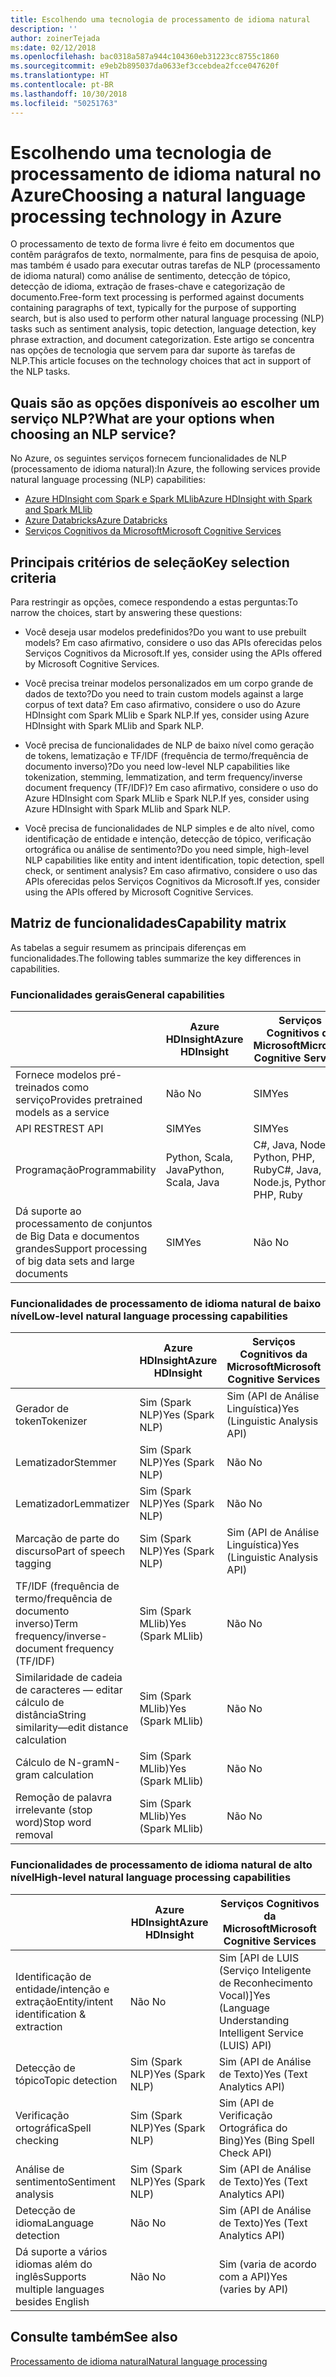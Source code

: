 ```yaml
---
title: Escolhendo uma tecnologia de processamento de idioma natural
description: ''
author: zoinerTejada
ms:date: 02/12/2018
ms.openlocfilehash: bac0318a587a944c104360eb31223cc8755c1860
ms.sourcegitcommit: e9eb2b895037da0633ef3ccebdea2fcce047620f
ms.translationtype: HT
ms.contentlocale: pt-BR
ms.lasthandoff: 10/30/2018
ms.locfileid: "50251763"
---
```

# <a name="choosing-a-natural-language-processing-technology-in-azure"></a><span data-ttu-id="978bd-102">Escolhendo uma tecnologia de processamento de idioma natural no Azure</span><span class="sxs-lookup"><span data-stu-id="978bd-102">Choosing a natural language processing technology in Azure</span></span>

<span data-ttu-id="978bd-103">O processamento de texto de forma livre é feito em documentos que contêm parágrafos de texto, normalmente, para fins de pesquisa de apoio, mas também é usado para executar outras tarefas de NLP (processamento de idioma natural) como análise de sentimento, detecção de tópico, detecção de idioma, extração de frases-chave e categorização de documento.</span><span class="sxs-lookup"><span data-stu-id="978bd-103">Free-form text processing is performed against documents containing paragraphs of text, typically for the purpose of supporting search, but is also used to perform other natural language processing (NLP) tasks such as sentiment analysis, topic detection, language detection, key phrase extraction, and document categorization.</span></span> <span data-ttu-id="978bd-104">Este artigo se concentra nas opções de tecnologia que servem para dar suporte às tarefas de NLP.</span><span class="sxs-lookup"><span data-stu-id="978bd-104">This article focuses on the technology choices that act in support of the NLP tasks.</span></span>

## <a name="what-are-your-options-when-choosing-an-nlp-service"></a><span data-ttu-id="978bd-105">Quais são as opções disponíveis ao escolher um serviço NLP?</span><span class="sxs-lookup"><span data-stu-id="978bd-105">What are your options when choosing an NLP service?</span></span>

<span data-ttu-id="978bd-106">No Azure, os seguintes serviços fornecem funcionalidades de NLP (processamento de idioma natural):</span><span class="sxs-lookup"><span data-stu-id="978bd-106">In Azure, the following services provide natural language processing (NLP) capabilities:</span></span>

- [<span data-ttu-id="978bd-107">Azure HDInsight com Spark e Spark MLlib</span><span class="sxs-lookup"><span data-stu-id="978bd-107">Azure HDInsight with Spark and Spark MLlib</span></span>](/azure/hdinsight/spark/apache-spark-overview)
- [<span data-ttu-id="978bd-108">Azure Databricks</span><span class="sxs-lookup"><span data-stu-id="978bd-108">Azure Databricks</span></span>](/azure/azure-databricks/what-is-azure-databricks)
- [<span data-ttu-id="978bd-109">Serviços Cognitivos da Microsoft</span><span class="sxs-lookup"><span data-stu-id="978bd-109">Microsoft Cognitive Services</span></span>](/azure/cognitive-services/welcome)

## <a name="key-selection-criteria"></a><span data-ttu-id="978bd-110">Principais critérios de seleção</span><span class="sxs-lookup"><span data-stu-id="978bd-110">Key selection criteria</span></span>

<span data-ttu-id="978bd-111">Para restringir as opções, comece respondendo a estas perguntas:</span><span class="sxs-lookup"><span data-stu-id="978bd-111">To narrow the choices, start by answering these questions:</span></span>

- <span data-ttu-id="978bd-112">Você deseja usar modelos predefinidos?</span><span class="sxs-lookup"><span data-stu-id="978bd-112">Do you want to use prebuilt models?</span></span> <span data-ttu-id="978bd-113">Em caso afirmativo, considere o uso das APIs oferecidas pelos Serviços Cognitivos da Microsoft.</span><span class="sxs-lookup"><span data-stu-id="978bd-113">If yes, consider using the APIs offered by Microsoft Cognitive Services.</span></span>

- <span data-ttu-id="978bd-114">Você precisa treinar modelos personalizados em um corpo grande de dados de texto?</span><span class="sxs-lookup"><span data-stu-id="978bd-114">Do you need to train custom models against a large corpus of text data?</span></span> <span data-ttu-id="978bd-115">Em caso afirmativo, considere o uso do Azure HDInsight com Spark MLlib e Spark NLP.</span><span class="sxs-lookup"><span data-stu-id="978bd-115">If yes, consider using Azure HDInsight with Spark MLlib and Spark NLP.</span></span>

- <span data-ttu-id="978bd-116">Você precisa de funcionalidades de NLP de baixo nível como geração de tokens, lematização e TF/IDF (frequência de termo/frequência de documento inverso)?</span><span class="sxs-lookup"><span data-stu-id="978bd-116">Do you need low-level NLP capabilities like tokenization, stemming, lemmatization, and term frequency/inverse document frequency (TF/IDF)?</span></span> <span data-ttu-id="978bd-117">Em caso afirmativo, considere o uso do Azure HDInsight com Spark MLlib e Spark NLP.</span><span class="sxs-lookup"><span data-stu-id="978bd-117">If yes, consider using Azure HDInsight with Spark MLlib and Spark NLP.</span></span>

- <span data-ttu-id="978bd-118">Você precisa de funcionalidades de NLP simples e de alto nível, como identificação de entidade e intenção, detecção de tópico, verificação ortográfica ou análise de sentimento?</span><span class="sxs-lookup"><span data-stu-id="978bd-118">Do you need simple, high-level NLP capabilities like entity and intent identification, topic detection, spell check, or sentiment analysis?</span></span> <span data-ttu-id="978bd-119">Em caso afirmativo, considere o uso das APIs oferecidas pelos Serviços Cognitivos da Microsoft.</span><span class="sxs-lookup"><span data-stu-id="978bd-119">If yes, consider using the APIs offered by Microsoft Cognitive Services.</span></span>

## <a name="capability-matrix"></a><span data-ttu-id="978bd-120">Matriz de funcionalidades</span><span class="sxs-lookup"><span data-stu-id="978bd-120">Capability matrix</span></span>

<span data-ttu-id="978bd-121">As tabelas a seguir resumem as principais diferenças em funcionalidades.</span><span class="sxs-lookup"><span data-stu-id="978bd-121">The following tables summarize the key differences in capabilities.</span></span>  

### <a name="general-capabilities"></a><span data-ttu-id="978bd-122">Funcionalidades gerais</span><span class="sxs-lookup"><span data-stu-id="978bd-122">General capabilities</span></span>

| | <span data-ttu-id="978bd-123">Azure HDInsight</span><span class="sxs-lookup"><span data-stu-id="978bd-123">Azure HDInsight</span></span> | <span data-ttu-id="978bd-124">Serviços Cognitivos da Microsoft</span><span class="sxs-lookup"><span data-stu-id="978bd-124">Microsoft Cognitive Services</span></span> |
| --- | --- | --- |
| <span data-ttu-id="978bd-125">Fornece modelos pré-treinados como serviço</span><span class="sxs-lookup"><span data-stu-id="978bd-125">Provides pretrained models as a service</span></span> | <span data-ttu-id="978bd-126">Não </span><span class="sxs-lookup"><span data-stu-id="978bd-126">No</span></span> | <span data-ttu-id="978bd-127">SIM</span><span class="sxs-lookup"><span data-stu-id="978bd-127">Yes</span></span> |
| <span data-ttu-id="978bd-128">API REST</span><span class="sxs-lookup"><span data-stu-id="978bd-128">REST API</span></span> | <span data-ttu-id="978bd-129">SIM</span><span class="sxs-lookup"><span data-stu-id="978bd-129">Yes</span></span> | <span data-ttu-id="978bd-130">SIM</span><span class="sxs-lookup"><span data-stu-id="978bd-130">Yes</span></span> |
| <span data-ttu-id="978bd-131">Programação</span><span class="sxs-lookup"><span data-stu-id="978bd-131">Programmability</span></span> | <span data-ttu-id="978bd-132">Python, Scala, Java</span><span class="sxs-lookup"><span data-stu-id="978bd-132">Python, Scala, Java</span></span> | <span data-ttu-id="978bd-133">C#, Java, Node.js, Python, PHP, Ruby</span><span class="sxs-lookup"><span data-stu-id="978bd-133">C#, Java, Node.js, Python, PHP, Ruby</span></span> |
| <span data-ttu-id="978bd-134">Dá suporte ao processamento de conjuntos de Big Data e documentos grandes</span><span class="sxs-lookup"><span data-stu-id="978bd-134">Support processing of big data sets and large documents</span></span> | <span data-ttu-id="978bd-135">SIM</span><span class="sxs-lookup"><span data-stu-id="978bd-135">Yes</span></span> | <span data-ttu-id="978bd-136">Não </span><span class="sxs-lookup"><span data-stu-id="978bd-136">No</span></span> |

### <a name="low-level-natural-language-processing-capabilities"></a><span data-ttu-id="978bd-137">Funcionalidades de processamento de idioma natural de baixo nível</span><span class="sxs-lookup"><span data-stu-id="978bd-137">Low-level natural language processing capabilities</span></span>

| | <span data-ttu-id="978bd-138">Azure HDInsight</span><span class="sxs-lookup"><span data-stu-id="978bd-138">Azure HDInsight</span></span> | <span data-ttu-id="978bd-139">Serviços Cognitivos da Microsoft</span><span class="sxs-lookup"><span data-stu-id="978bd-139">Microsoft Cognitive Services</span></span> |  
| --- | --- | --- | 
| <span data-ttu-id="978bd-140">Gerador de token</span><span class="sxs-lookup"><span data-stu-id="978bd-140">Tokenizer</span></span> | <span data-ttu-id="978bd-141">Sim (Spark NLP)</span><span class="sxs-lookup"><span data-stu-id="978bd-141">Yes (Spark NLP)</span></span> | <span data-ttu-id="978bd-142">Sim (API de Análise Linguística)</span><span class="sxs-lookup"><span data-stu-id="978bd-142">Yes (Linguistic Analysis API)</span></span> |
| <span data-ttu-id="978bd-143">Lematizador</span><span class="sxs-lookup"><span data-stu-id="978bd-143">Stemmer</span></span> | <span data-ttu-id="978bd-144">Sim (Spark NLP)</span><span class="sxs-lookup"><span data-stu-id="978bd-144">Yes (Spark NLP)</span></span> | <span data-ttu-id="978bd-145">Não </span><span class="sxs-lookup"><span data-stu-id="978bd-145">No</span></span> |
| <span data-ttu-id="978bd-146">Lematizador</span><span class="sxs-lookup"><span data-stu-id="978bd-146">Lemmatizer</span></span> | <span data-ttu-id="978bd-147">Sim (Spark NLP)</span><span class="sxs-lookup"><span data-stu-id="978bd-147">Yes (Spark NLP)</span></span> | <span data-ttu-id="978bd-148">Não </span><span class="sxs-lookup"><span data-stu-id="978bd-148">No</span></span> |
| <span data-ttu-id="978bd-149">Marcação de parte do discurso</span><span class="sxs-lookup"><span data-stu-id="978bd-149">Part of speech tagging</span></span> | <span data-ttu-id="978bd-150">Sim (Spark NLP)</span><span class="sxs-lookup"><span data-stu-id="978bd-150">Yes (Spark NLP)</span></span> | <span data-ttu-id="978bd-151">Sim (API de Análise Linguística)</span><span class="sxs-lookup"><span data-stu-id="978bd-151">Yes (Linguistic Analysis API)</span></span> |
| <span data-ttu-id="978bd-152">TF/IDF (frequência de termo/frequência de documento inverso)</span><span class="sxs-lookup"><span data-stu-id="978bd-152">Term frequency/inverse-document frequency (TF/IDF)</span></span> | <span data-ttu-id="978bd-153">Sim (Spark MLlib)</span><span class="sxs-lookup"><span data-stu-id="978bd-153">Yes (Spark MLlib)</span></span> | <span data-ttu-id="978bd-154">Não </span><span class="sxs-lookup"><span data-stu-id="978bd-154">No</span></span> |
| <span data-ttu-id="978bd-155">Similaridade de cadeia de caracteres &mdash; editar cálculo de distância</span><span class="sxs-lookup"><span data-stu-id="978bd-155">String similarity&mdash;edit distance calculation</span></span> | <span data-ttu-id="978bd-156">Sim (Spark MLlib)</span><span class="sxs-lookup"><span data-stu-id="978bd-156">Yes (Spark MLlib)</span></span> | <span data-ttu-id="978bd-157">Não </span><span class="sxs-lookup"><span data-stu-id="978bd-157">No</span></span> |
| <span data-ttu-id="978bd-158">Cálculo de N-gram</span><span class="sxs-lookup"><span data-stu-id="978bd-158">N-gram calculation</span></span> | <span data-ttu-id="978bd-159">Sim (Spark MLlib)</span><span class="sxs-lookup"><span data-stu-id="978bd-159">Yes (Spark MLlib)</span></span> | <span data-ttu-id="978bd-160">Não </span><span class="sxs-lookup"><span data-stu-id="978bd-160">No</span></span> |
| <span data-ttu-id="978bd-161">Remoção de palavra irrelevante (stop word)</span><span class="sxs-lookup"><span data-stu-id="978bd-161">Stop word removal</span></span> | <span data-ttu-id="978bd-162">Sim (Spark MLlib)</span><span class="sxs-lookup"><span data-stu-id="978bd-162">Yes (Spark MLlib)</span></span> | <span data-ttu-id="978bd-163">Não </span><span class="sxs-lookup"><span data-stu-id="978bd-163">No</span></span> |

### <a name="high-level-natural-language-processing-capabilities"></a><span data-ttu-id="978bd-164">Funcionalidades de processamento de idioma natural de alto nível</span><span class="sxs-lookup"><span data-stu-id="978bd-164">High-level natural language processing capabilities</span></span>

| | <span data-ttu-id="978bd-165">Azure HDInsight</span><span class="sxs-lookup"><span data-stu-id="978bd-165">Azure HDInsight</span></span> | <span data-ttu-id="978bd-166">Serviços Cognitivos da Microsoft</span><span class="sxs-lookup"><span data-stu-id="978bd-166">Microsoft Cognitive Services</span></span> |
| --- | --- | --- | 
| <span data-ttu-id="978bd-167">Identificação de entidade/intenção e extração</span><span class="sxs-lookup"><span data-stu-id="978bd-167">Entity/intent identification & extraction</span></span> | <span data-ttu-id="978bd-168">Não </span><span class="sxs-lookup"><span data-stu-id="978bd-168">No</span></span> | <span data-ttu-id="978bd-169">Sim [API de LUIS (Serviço Inteligente de Reconhecimento Vocal)]</span><span class="sxs-lookup"><span data-stu-id="978bd-169">Yes (Language Understanding Intelligent Service (LUIS) API)</span></span> |    
| <span data-ttu-id="978bd-170">Detecção de tópico</span><span class="sxs-lookup"><span data-stu-id="978bd-170">Topic detection</span></span> | <span data-ttu-id="978bd-171">Sim (Spark NLP)</span><span class="sxs-lookup"><span data-stu-id="978bd-171">Yes (Spark NLP)</span></span> | <span data-ttu-id="978bd-172">Sim (API de Análise de Texto)</span><span class="sxs-lookup"><span data-stu-id="978bd-172">Yes (Text Analytics API)</span></span> |
| <span data-ttu-id="978bd-173">Verificação ortográfica</span><span class="sxs-lookup"><span data-stu-id="978bd-173">Spell checking</span></span> | <span data-ttu-id="978bd-174">Sim (Spark NLP)</span><span class="sxs-lookup"><span data-stu-id="978bd-174">Yes (Spark NLP)</span></span> | <span data-ttu-id="978bd-175">Sim (API de Verificação Ortográfica do Bing)</span><span class="sxs-lookup"><span data-stu-id="978bd-175">Yes (Bing Spell Check API)</span></span> |
| <span data-ttu-id="978bd-176">Análise de sentimento</span><span class="sxs-lookup"><span data-stu-id="978bd-176">Sentiment analysis</span></span> | <span data-ttu-id="978bd-177">Sim (Spark NLP)</span><span class="sxs-lookup"><span data-stu-id="978bd-177">Yes (Spark NLP)</span></span> | <span data-ttu-id="978bd-178">Sim (API de Análise de Texto)</span><span class="sxs-lookup"><span data-stu-id="978bd-178">Yes (Text Analytics API)</span></span> |
| <span data-ttu-id="978bd-179">Detecção de idioma</span><span class="sxs-lookup"><span data-stu-id="978bd-179">Language detection</span></span> | <span data-ttu-id="978bd-180">Não </span><span class="sxs-lookup"><span data-stu-id="978bd-180">No</span></span> | <span data-ttu-id="978bd-181">Sim (API de Análise de Texto)</span><span class="sxs-lookup"><span data-stu-id="978bd-181">Yes (Text Analytics API)</span></span> |
| <span data-ttu-id="978bd-182">Dá suporte a vários idiomas além do inglês</span><span class="sxs-lookup"><span data-stu-id="978bd-182">Supports multiple languages besides English</span></span> | <span data-ttu-id="978bd-183">Não </span><span class="sxs-lookup"><span data-stu-id="978bd-183">No</span></span> | <span data-ttu-id="978bd-184">Sim (varia de acordo com a API)</span><span class="sxs-lookup"><span data-stu-id="978bd-184">Yes (varies by API)</span></span> |

## <a name="see-also"></a><span data-ttu-id="978bd-185">Consulte também</span><span class="sxs-lookup"><span data-stu-id="978bd-185">See also</span></span>

[<span data-ttu-id="978bd-186">Processamento de idioma natural</span><span class="sxs-lookup"><span data-stu-id="978bd-186">Natural language processing</span></span>](../scenarios/natural-language-processing.md)
